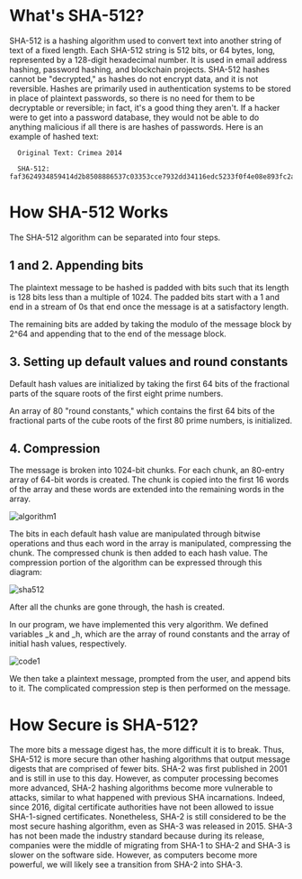 
# What's SHA-512?

SHA-512 is a hashing algorithm used to convert text into another string of text of a fixed length. Each SHA-512 string is 512 bits,
or 64 bytes, long, represented by a 128-digit hexadecimal number. It is used in email address hashing, password hashing, and blockchain projects. SHA-512 hashes cannot be "decrypted," as hashes do not encrypt data, and it is not reversible. Hashes are primarily used in authentication systems to be stored in place of plaintext passwords, so there is no need for them to be decryptable or reversible; in fact, it's a good thing they aren't. If a hacker were to get into a password database, they would not be able to do anything malicious if all there is are hashes of passwords. Here is an example of hashed text:

      Original Text: Crimea 2014
  
      SHA-512: faf3624934859414d2b8508886537c03353cce7932dd34116edc5233f0f4e08e893fc2a0a74236733a4139f1362301c4fc48bd6d6f5346af577e1f0cda1c1e3e

# How SHA-512 Works

The SHA-512 algorithm can be separated into four steps.

## 1 and 2. Appending bits

The plaintext message to be hashed is padded with bits such that its length
is 128 bits less than a multiple of 1024. The padded bits start with a 1 and 
end in a stream of 0s that end once the message is at a satisfactory length.

The remaining bits are added by taking the modulo of the message block by 2^64
and appending that to the end of the message block.

## 3. Setting up default values and round constants

Default hash values are initialized by taking the first 64
bits of the fractional parts of the square roots of the first eight prime
numbers.

An array of 80 "round constants," which contains the first 64 bits of
the fractional parts of the cube roots of the first 80 prime
numbers, is initialized.

## 4. Compression

The message is broken into 1024-bit chunks. For each chunk, an 80-entry array
of 64-bit words is created. The chunk is copied into the first 16 words of the
array and these words are extended into the remaining words in the array.

![algorithm1](https://user-images.githubusercontent.com/90664097/170410750-6dd7db11-45cf-4b68-b395-fc86b4f965ec.png)

The bits in each default hash value are manipulated through bitwise operations and thus
each word in the array is manipulated, compressing the chunk. The compressed chunk
is then added to each hash value. The compression portion of the algorithm can be expressed through this diagram:

![sha512](https://user-images.githubusercontent.com/90664097/171306658-59844bd2-55c8-4c1a-87eb-170cfc26708e.png)

After all the chunks are gone through, the hash is created.

In our program, we have implemented this very algorithm. We defined variables \_k and \_h, which are the array of round constants and the array of initial hash values, respectively.

![code1](https://user-images.githubusercontent.com/90664097/170411404-a225c8e1-c0c3-4ffb-a347-0ff28b418648.png)

We then take a plaintext message, prompted from the user, and append bits to it. The complicated compression step is then performed on the message.

# How Secure is SHA-512?

The more bits a message digest has, the more difficult it is to break. Thus, SHA-512 is more secure than other hashing algorithms that output message digests that are comprised of fewer bits. SHA-2 was first published in 2001 and is still in use to this day. However, as computer processing becomes more advanced, SHA-2 hashing algorithms become more vulnerable to attacks, similar to what happened with previous SHA incarnations. Indeed, since 2016, digital certificate authorities have not been allowed to issue SHA-1-signed certificates. Nonetheless, SHA-2 is still considered to be the most secure hashing algorithm, even as SHA-3 was released in 2015. SHA-3 has not been made the industry standard because during its release, companies were the middle of migrating from SHA-1 to SHA-2 and SHA-3 is slower on the software side. However, as computers become more powerful, we will likely see a transition from SHA-2 into SHA-3.
